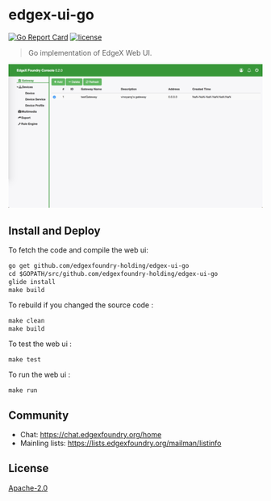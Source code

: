 # edgex-ui-go
[![Go Report Card](https://goreportcard.com/badge/github.com/edgexfoundry-holding/edgex-ui-go)](https://goreportcard.com/report/github.com/edgexfoundry-holding/edgex-ui-go) [![license](https://img.shields.io/badge/license-Apache%20v2.0-blue.svg)](LICENSE)
> Go implementation of EdgeX Web UI.

<p align="center">
  <img src ="assets/images/edgex-ui-go-overview.png" />
</p>

## Install and Deploy

To fetch the code and compile the web ui:

```
go get github.com/edgexfoundry-holding/edgex-ui-go
cd $GOPATH/src/github.com/edgexfoundry-holding/edgex-ui-go
glide install
make build
```

To rebuild if you changed the source code :

```
make clean
make build
```

To test the web ui :

```
make test
```

To run the web ui :

```
make run
```

## Community
- Chat: https://chat.edgexfoundry.org/home
- Mainling lists: https://lists.edgexfoundry.org/mailman/listinfo

## License
[Apache-2.0](LICENSE)